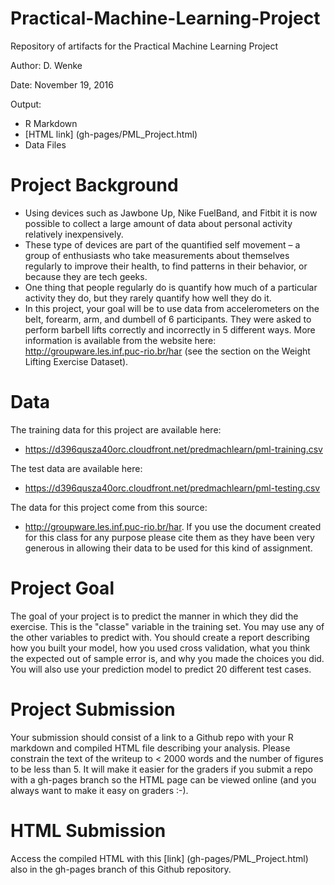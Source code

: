 # Practical-Machine-Learning-Project
Repository of artifacts for the Practical Machine Learning Project

Author: D. Wenke

Date: November 19, 2016

Output: 
- R Markdown
- [HTML link] (gh-pages/PML_Project.html) 
- Data Files

# Project Background

- Using devices such as Jawbone Up, Nike FuelBand, and Fitbit it is now possible to collect a large amount of data about personal activity relatively inexpensively. 
- These type of devices are part of the quantified self movement – a group of enthusiasts who take measurements about themselves regularly to improve their health, to find patterns in their behavior, or because they are tech geeks. 
- One thing that people regularly do is quantify how much of a particular activity they do, but they rarely quantify how well they do it. 
- In this project, your goal will be to use data from accelerometers on the belt, forearm, arm, and dumbell of 6 participants. They were asked to perform barbell lifts correctly and incorrectly in 5 different ways. More information is available from the website here: http://groupware.les.inf.puc-rio.br/har (see the section on the Weight Lifting Exercise Dataset).

# Data

The training data for this project are available here:

- https://d396qusza40orc.cloudfront.net/predmachlearn/pml-training.csv

The test data are available here:

- https://d396qusza40orc.cloudfront.net/predmachlearn/pml-testing.csv


The data for this project come from this source: 
- http://groupware.les.inf.puc-rio.br/har. 
If you use the document created for this class for any purpose please cite them as they have been very generous in allowing their data to be used for this kind of assignment.

# Project Goal
The goal of your project is to predict the manner in which they did the exercise. This is the "classe" variable in the training set. You may use any of the other variables to predict with. You should create a report describing how you built your model, how you used cross validation, what you think the expected out of sample error is, and why you made the choices you did. You will also use your prediction model to predict 20 different test cases.

# Project Submission

Your submission should consist of a link to a Github repo with your R markdown and compiled HTML file describing your analysis. Please constrain the text of the writeup to < 2000 words and the number of figures to be less than 5. It will make it easier for the graders if you submit a repo with a gh-pages branch so the HTML page can be viewed online (and you always want to make it easy on graders :-).

# HTML Submission

Access the compiled HTML with this [link] (gh-pages/PML_Project.html) also in the gh-pages branch of this Github repository.
